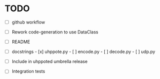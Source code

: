 # TODO

- [ ] github workflow
- [ ] Rework code-generation to use DataClass
- [ ] README
- [ ] docstrings
      - [x] uhppote.py
      - [ ] encode.py
      - [ ] decode.py
      - [ ] udp.py
- [ ] Include in uhppoted umbrella release
- [ ] Integration tests

